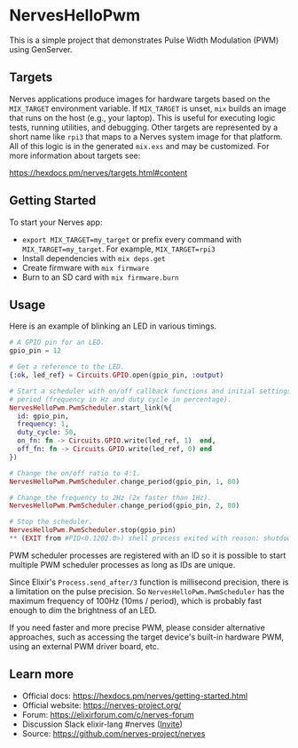 # NervesHelloPwm

This is a simple project that demonstrates Pulse Width Modulation (PWM) using GenServer.
## Targets

Nerves applications produce images for hardware targets based on the
`MIX_TARGET` environment variable. If `MIX_TARGET` is unset, `mix` builds an
image that runs on the host (e.g., your laptop). This is useful for executing
logic tests, running utilities, and debugging. Other targets are represented by
a short name like `rpi3` that maps to a Nerves system image for that platform.
All of this logic is in the generated `mix.exs` and may be customized. For more
information about targets see:

https://hexdocs.pm/nerves/targets.html#content

## Getting Started

To start your Nerves app:
  * `export MIX_TARGET=my_target` or prefix every command with
    `MIX_TARGET=my_target`. For example, `MIX_TARGET=rpi3`
  * Install dependencies with `mix deps.get`
  * Create firmware with `mix firmware`
  * Burn to an SD card with `mix firmware.burn`

## Usage

Here is an example of blinking an LED in various timings.

```ex
# A GPIO pin for an LED.
gpio_pin = 12

# Get a reference to the LED.
{:ok, led_ref} = Circuits.GPIO.open(gpio_pin, :output)

# Start a scheduler with on/off callback functions and initial settings for the
# period (frequency in Hz and duty cycle in percentage).
NervesHelloPwm.PwmScheduler.start_link(%{
  id: gpio_pin,
  frequency: 1,
  duty_cycle: 50,
  on_fn: fn -> Circuits.GPIO.write(led_ref, 1)  end,
  off_fn: fn -> Circuits.GPIO.write(led_ref, 0) end
})

# Change the on/off ratio to 4:1.
NervesHelloPwm.PwmScheduler.change_period(gpio_pin, 1, 80)

# Change the frequency to 2Hz (2x faster than 1Hz).
NervesHelloPwm.PwmScheduler.change_period(gpio_pin, 2, 80)

# Stop the scheduler.
NervesHelloPwm.PwmScheduler.stop(gpio_pin)
** (EXIT from #PID<0.1202.0>) shell process exited with reason: shutdown
```

PWM scheduler processes are registered with an ID so it is possible to start
multiple PWM scheduler processes as long as IDs are unique.

Since Elixir's `Process.send_after/3` function is millisecond precision,
there is a limitation on the pulse precision.
So `NervesHelloPwm.PwmScheduler` has the maximum frequency of 100Hz (10ms / period),
which is probably fast enough to dim the brightness of an LED.

If you need faster and more precise PWM, please consider alternative approaches, such as accessing
the target device's built-in hardware PWM, using an external PWM driver board, etc.

## Learn more

  * Official docs: https://hexdocs.pm/nerves/getting-started.html
  * Official website: https://nerves-project.org/
  * Forum: https://elixirforum.com/c/nerves-forum
  * Discussion Slack elixir-lang #nerves ([Invite](https://elixir-slackin.herokuapp.com/))
  * Source: https://github.com/nerves-project/nerves
